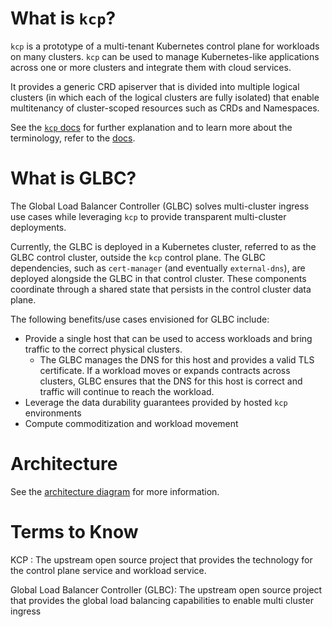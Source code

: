 # What is `kcp`?

`kcp` is a prototype of a multi-tenant Kubernetes control plane for workloads on many clusters. `kcp` can be used to manage Kubernetes-like applications across one or more clusters and integrate them with cloud services. 

It provides a generic CRD apiserver that is divided into multiple logical clusters (in which each of the logical clusters are fully isolated) that enable multitenancy of cluster-scoped resources such as CRDs and Namespaces. 

See the [`kcp` docs](https://github.com/Kuadrant/kcp) for further explanation and to learn more about the terminology, refer to the [docs](https://github.com/kcp-dev/kcp/blob/main/docs/terminology.md).


# What is GLBC?

The Global Load Balancer Controller (GLBC) solves multi-cluster ingress use cases while leveraging `kcp` to provide transparent multi-cluster deployments.

Currently, the GLBC is deployed in a Kubernetes cluster, referred to as the GLBC control cluster, outside the `kcp` control plane. The GLBC dependencies, such as `cert-manager` (and eventually `external-dns`), are deployed alongside the GLBC in that control cluster. These components coordinate through a shared state that persists in the control cluster data plane.

The following benefits/use cases envisioned for GLBC include:

- Provide a single host that can be used to access workloads and bring traffic to the correct physical clusters. 
   - The GLBC manages the DNS for this host and provides a valid TLS certificate. If a workload moves or expands contracts across clusters, GLBC ensures that the DNS for this host is correct and traffic will continue to reach the workload.
- Leverage the data durability guarantees provided by hosted `kcp` environments
- Compute commoditization and workload movement


# Architecture

See the [architecture diagram](/docs/architecture.md) for more information. 

# Terms to Know
KCP : The upstream open source project that provides the technology for the control plane service and workload service.

Global Load Balancer Controller (GLBC): The upstream open source project that provides the global load balancing capabilities to enable multi cluster ingress
